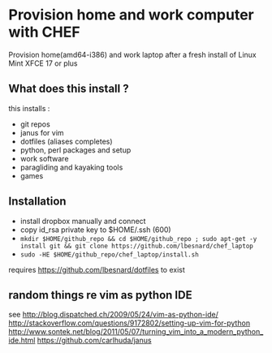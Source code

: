 # Provision home and work computer with CHEF
Provision home(amd64-i386) and work laptop after a fresh install of Linux
Mint XFCE 17 or plus

##  What does this install ?
this installs :
 * git repos
 * janus for vim
 * dotfiles (aliases completes)
 * python, perl packages and setup
 * work software
 * paragliding and kayaking tools
 * games

## Installation

 * install dropbox manually and connect
 * copy id_rsa private key to $HOME/.ssh (600)
 * ```mkdir $HOME/github_repo && cd $HOME/github_repo ; sudo apt-get -y install git && git clone https://github.com/lbesnard/chef_laptop```
 * ```sudo -HE $HOME/github_repo/chef_laptop/install.sh```


requires https://github.com/lbesnard/dotfiles to exist

## random things re vim as python IDE
see
http://blog.dispatched.ch/2009/05/24/vim-as-python-ide/
http://stackoverflow.com/questions/9172802/setting-up-vim-for-python
http://www.sontek.net/blog/2011/05/07/turning_vim_into_a_modern_python_ide.html
https://github.com/carlhuda/janus
